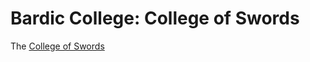 # Bardic College: College of Swords

The [College of Swords](https://www.dndbeyond.com/classes/bard#CollegeofSwords) 